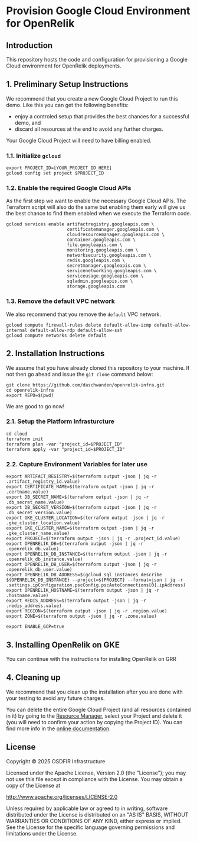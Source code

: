 # Provision Google Cloud Environment for OpenRelik

## Introduction

This repository hosts the code and configuration for provisioning a Google Cloud environment for OpenRelik deployments.

## 1. Preliminary Setup Instructions

We recommend that you create a new Google Cloud Project to run this demo.
Like this you can get the following benefits:

- enjoy a controled setup that provides the best chances for a successful demo, and
- discard all resources at the end to avoid any further charges.

Your Google Cloud Project will need to have billing enabled.

### 1.1. Initialize ```gcloud```

```console
export PROJECT_ID=[YOUR_PROJECT_ID_HERE]
gcloud config set project $PROJECT_ID
```

### 1.2. Enable the required Google Cloud APIs

As the first step we want to enable the necessary Google Cloud APIs.
The Terraform script will also do the same but enabling them early will give us the best chance to find them enabled when we execute the Terraform code.

```console
gcloud services enable artifactregistry.googleapis.com \
                       certificatemanager.googleapis.com \
                       cloudresourcemanager.googleapis.com \
                       container.googleapis.com \
                       file.googleapis.com \
                       monitoring.googleapis.com \
                       networksecurity.googleapis.com \
                       redis.googleapis.com \
                       secretmanager.googleapis.com \
                       servicenetworking.googleapis.com \
                       serviceusage.googleapis.com \
                       sqladmin.googleapis.com \
                       storage.googleapis.com
```

### 1.3. Remove the default VPC network

We also recommend that you remove the ```default``` VPC network.

```console
gcloud compute firewall-rules delete default-allow-icmp default-allow-internal default-allow-rdp default-allow-ssh
gcloud compute networks delete default
```

## 2. Installation Instructions

We assume that you have already cloned this repository to your machine.
If not then go ahead and issue the `git clone` command below:

```console
git clone https://github.com/daschwanden/openrelik-infra.git
cd openrelik-infra
export REPO=$(pwd)
```

We are good to go now!

### 2.1. Setup the Platform Infrasturcture

```console
cd cloud
terraform init
terraform plan -var "project_id=$PROJECT_ID"
terraform apply -var "project_id=$PROJECT_ID"
```

### 2.2. Capture Environment Variables for later use

```
export ARTIFACT_REGISTRY=$(terraform output -json | jq -r .artifact_registry_id.value)
export CERTIFICATE_NAME=$(terraform output -json | jq -r .certname.value)
export DB_SECRET_NAME=$(terraform output -json | jq -r .db_secret_name.value)
export DB_SECRET_VERSION=$(terraform output -json | jq -r .db_secret_version.value)
export GKE_CLUSTER_LOCATION=$(terraform output -json | jq -r .gke_cluster_location.value)
export GKE_CLUSTER_NAME=$(terraform output -json | jq -r .gke_cluster_name.value)
export PROJECT=$(terraform output -json | jq -r .project_id.value)
export OPENRELIK_DB=$(terraform output -json | jq -r .openrelik_db.value)
export OPENRELIK_DB_INSTANCE=$(terraform output -json | jq -r .openrelik_db_instance.value)
export OPENRELIK_DB_USER=$(terraform output -json | jq -r .openrelik_db_user.value)
export OPENRELIK_DB_ADDRESS=$(gcloud sql instances describe ${OPENRELIK_DB_INSTANCE} --project=${PROJECT} --format=json | jq -r .settings.ipConfiguration.pscConfig.pscAutoConnections[0].ipAddress)
export OPENRELIK_HOSTNAME=$(terraform output -json | jq -r .hostname.value)
export REDIS_ADDRESS=$(terraform output -json | jq -r .redis_address.value)
export REGION=$(terraform output -json | jq -r .region.value)
export ZONE=$(terraform output -json | jq -r .zone.value)

export ENABLE_GCP=true
```

## 3. Installing OpenRelik on GKE

You can continue with the instructions for installing OpenRelik on GRR

## 4. Cleaning up

We recommend that you clean up the installation after you are done with your testing to avoid any future charges.

You can delete the entire Google Cloud Project (and all resources contained in it) by going to the [Resource Manager](https://console.cloud.google.com/cloud-resource-manager), select your Project and delete it (you will need to confirm your action by copying the Project ID).
You can find more info in the [online documentation](https://cloud.google.com/resource-manager/docs/creating-managing-projects#shutting_down_projects).

## License

Copyright &copy; 2025 OSDFIR Infrastructure

Licensed under the Apache License, Version 2.0 (the "License");
you may not use this file except in compliance with the License.
You may obtain a copy of the License at

<http://www.apache.org/licenses/LICENSE-2.0>

Unless required by applicable law or agreed to in writing, software
distributed under the License is distributed on an "AS IS" BASIS,
WITHOUT WARRANTIES OR CONDITIONS OF ANY KIND, either express or implied.
See the License for the specific language governing permissions and
limitations under the License.

